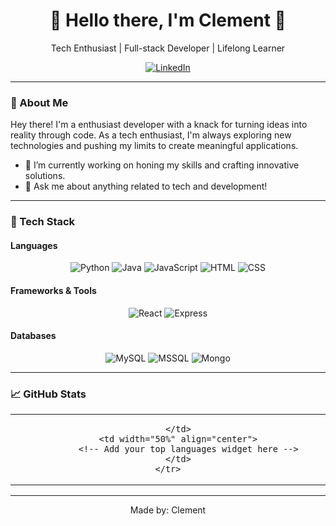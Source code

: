 <div align="center">
    <h1>👋 Hello there, I'm Clement 🚀</h1>
    <p>Tech Enthusiast | Full-stack Developer | Lifelong Learner</p>
</div>

<p align="center">
    <a href="https://linkedin.com/in/ckm-clement">
        <img src="https://img.shields.io/badge/LinkedIn-0077B5?style=for-the-badge&logo=linkedin&logoColor=white" alt="LinkedIn">
    </a>
</p>

---

### 🚀 About Me

Hey there! I'm a enthusiast developer with a knack for turning ideas into reality through code. As a tech enthusiast, I'm always exploring new technologies and pushing my limits to create meaningful applications.

- 🔭 I’m currently working on honing my skills and crafting innovative solutions.
- 💬 Ask me about anything related to tech and development!

---

### 💼 Tech Stack

#### Languages

<p align="center">
    <!-- Add badges for your favorite languages here -->
    <img src="https://img.shields.io/badge/Python-14354C?style=for-the-badge&logo=python&logoColor=white" alt="Python"/>
    <img src="https://img.shields.io/badge/Java-007396?style=for-the-badge&logo=java&logoColor=white" alt="Java"/>
    <img src="https://img.shields.io/badge/JavaScript-7e0d81?style=for-the-badge&logo=javascript&logoColor=white" alt="JavaScript"/>
    <img src="https://img.shields.io/badge/HTML-239120?style=for-the-badge&logo=html5&logoColor=white" alt="HTML"/>
    <img src="https://img.shields.io/badge/CSS-239120?style=for-the-badge&logo=css3&logoColor=white" alt="CSS"/>
</p>

#### Frameworks & Tools

<p align="center">
    <!-- Add badges for frameworks/tools here -->
    <img src="https://img.shields.io/badge/React-0f85e3?style=for-the-badge&logo=react&logoColor=white" alt="React"/>
    <img src="https://img.shields.io/badge/Express-dd2326?style=for-the-badge&logo=express&logoColor=white" alt="Express"/>
</p>

#### Databases

<p align="center">
    <!-- Add badges for databases here -->
    <img src="https://img.shields.io/badge/MySQL-d88600?style=for-the-badge&logo=mysql&logoColor=white" alt="MySQL"/>
    <img src="https://img.shields.io/badge/MSSQL-a91d22?style=for-the-badge&logo=mssql&logoColor=white" alt="MSSQL"/>
    <img src="https://img.shields.io/badge/MongoDB-429543?style=for-the-badge&logo=mongodb&logoColor=white" alt="Mongo"/>
</p>

---

### 📈 GitHub Stats

<table border="0" align="center">
    <tr border="0">
        <td width="50%" align="center">
            <!-- Add your GitHub stats widget here -->
           
        </td>
        <td width="50%" align="center">
            <!-- Add your top languages widget here -->
        </td>
    </tr>
</table>

---




<p align="center">
    Made by: Clement
</p>
